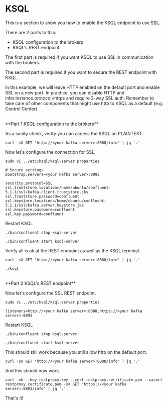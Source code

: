 # KSQL

This is a section to show you how to enable the KSQL endpoint to use SSL.

There are 2 parts to this:

- KSQL configuration to the brokers
- KSQL's REST endpoint

The first part is required if you want KSQL to use SSL in communication with the brokers.

The second part is required if you want to secure the REST endpoint with KSQL.

In this example, we will leave HTTP enabled on the default port and enable SSL on a new port. In practice, you can disable HTTP and inter.instance.protocol=https and require 2-way SSL auth. Remember to take care of other components that might use http to KSQL as a default (e.g. Control Center).

<br/>
**Part 1
KSQL configuration to the brokers**

As a sanity check, verify you can access the KSQL on PLAINTEXT.

```
curl -sX GET "http://<your kafka server>:8088/info" | jq '.'
```

Now let's configure the connection for SSL.

```
sudo vi ../etc/ksql/ksql-server.properties

# Secure settings
bootstrap.servers=<your kafka server>:9093

security.protocol=SSL
ssl.truststore.location=/home/ubuntu/confluent-5.1.1/ssl/kafka.client.truststore.jks
ssl.truststore.password=confluent
ssl.keystore.location=/home/ubuntu/confluent-5.1.1/ssl/kafka.server.keystore.jks
ssl.keystore.password=confluent
ssl.key.password=confluent
```

Restart KSQL

```
./bin/confluent stop ksql-server

./bin/confluent start ksql-server
```

Verify all is ok at the REST endpoint as well as the KSQL terminal.

```
curl -sX GET "http://<your kafka server>:8088/info" | jq '.'

./ksql
```

<br/>
**Part 2
KSQL's REST endpoint**

Now let's configure the SSL REST endpoint.

```
sudo vi ../etc/ksql/ksql-server.properties

listeners=http://<your kafka server>:8088,https://<your kafka server>:8891
```

Restart KSQL

```
./bin/confluent stop ksql-server

./bin/confluent start ksql-server
```

This should still work because you still allow http on the default port.

```
curl -sX GET "http://<your kafka server>:8088/info" | jq '.'
```

And this should now work.

```
curl -vk --key restproxy.key --cert restproxy.certificate.pem --cacert restproxy.certificate.pem -sX GET "https://<your kafka server>:8891/info" | jq '.'
```

That's it!
